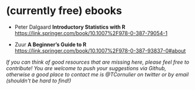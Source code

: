 # (currently free) ebooks

* Peter Dalgaard **Introductory Statistics with R** https://link.springer.com/book/10.1007%2F978-0-387-79054-1

* Zuur **A Beginner’s Guide to R** https://link.springer.com/book/10.1007%2F978-0-387-93837-0#about


*If you can think of good resources that are missing here, please feel free to contribute!*
*You are welcome to push your suggestions via Github, otherwise a good place to contact me is @TCornulier on twitter or by email (shouldn't be hard to find!)*